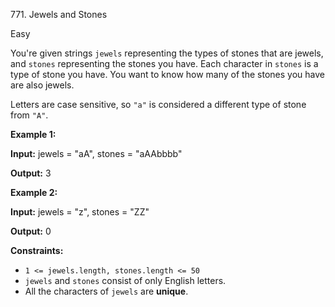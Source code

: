 771\. Jewels and Stones

Easy

You're given strings `jewels` representing the types of stones that are jewels, and `stones` representing the stones you have. Each character in `stones` is a type of stone you have. You want to know how many of the stones you have are also jewels.

Letters are case sensitive, so `"a"` is considered a different type of stone from `"A"`.

**Example 1:**

**Input:** jewels = "aA", stones = "aAAbbbb"

**Output:** 3

**Example 2:**

**Input:** jewels = "z", stones = "ZZ"

**Output:** 0

**Constraints:**

*   `1 <= jewels.length, stones.length <= 50`
*   `jewels` and `stones` consist of only English letters.
*   All the characters of `jewels` are **unique**.